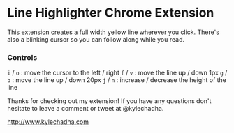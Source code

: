 # Line Highlighter Chrome Extension

This extension creates a full width yellow line wherever you click. There's also a blinking cursor so you can follow along while you read.

### Controls
`i` / `o` : move the cursor to the left / right
`f` / `v` : move the line up / down 1px
`g` / `b` : move the line up / down 20px
`j` / `n` : increase / decrease the height of the line

Thanks for checking out my extension! If you have any questions don't hesitate to leave a comment or tweet at @kylechadha.

http://www.kylechadha.com